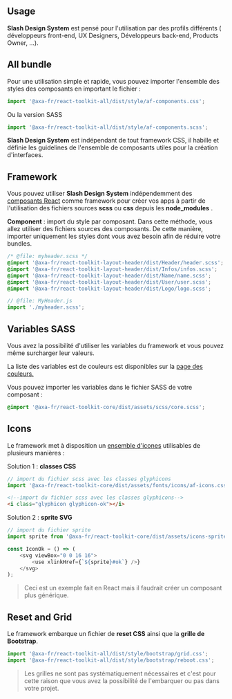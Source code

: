 ## Usage

**Slash Design System** est pensé pour l'utilisation par des profils différents ( développeurs front-end, UX Designers, Développeurs back-end, Products Owner, ...).

## All bundle

Pour une utilisation simple et rapide, vous pouvez importer l'ensemble des styles des composants en important le fichier :

```javascript
import '@axa-fr/react-toolkit-all/dist/style/af-components.css';
```

Ou la version SASS

```javascript
import '@axa-fr/react-toolkit-all/dist/style/af-components.scss';
```

**Slash Design System** est indépendant de tout framework CSS, il habille et définie les guidelines de l'ensemble de composants utiles pour la création d'interfaces.

## Framework

Vous pouvez utiliser **Slash Design System** indépendemment des [composants React](https://axafrance.github.io/react-toolkit/latest/storybook) comme framework pour créer vos apps à partir de l'utilisation des fichiers sources **scss** ou **css** depuis les **node_modules** .

**Component** : import du style par composant. Dans cette méthode, vous allez utiliser des fichiers sources des composants.
De cette manière, importer uniquement les styles dont vous avez besoin afin de réduire votre bundles.

```css
/* @file: myheader.scss */
@import '@axa-fr/react-toolkit-layout-header/dist/Header/header.scss';
@import '@axa-fr/react-toolkit-layout-header/dist/Infos/infos.scss';
@import '@axa-fr/react-toolkit-layout-header/dist/Name/name.scss';
@import '@axa-fr/react-toolkit-layout-header/dist/User/user.scss';
@import '@axa-fr/react-toolkit-layout-header/dist/Logo/logo.scss';
```

```javascript
// @file: MyHeader.js
import './myheader.scss';
```

## Variables SASS

Vous avez la possibilité d'utiliser les variables du framework et vous pouvez même surcharger leur valeurs.

La liste des variables est de couleurs est disponibles sur la [page des couleurs.](https://axafrance.github.io/site-slash/guidelines/color/)

Vous pouvez importer les variables dans le fichier SASS de votre composant :

```css
@import '@axa-fr/react-toolkit-core/dist/assets/scss/core.scss';
```

## Icons

Le framework met à disposition un [ensemble d'icones](https://axafrance.github.io/site-slash/guidelines/icones/) utilisables de plusieurs manières :

Solution 1 : **classes CSS**

```javascript
// import du fichier scss avec les classes glyphicons
import '@axa-fr/react-toolkit-core/dist/assets/fonts/icons/af-icons.css';
```

```html
<!--import du fichier scss avec les classes glyphicons-->
<i class="glyphicon glyphicon-ok"></i>
```

Solution 2 : **sprite SVG**

```javascript
// import du fichier sprite
import sprite from '@axa-fr/react-toolkit-core/dist/assets/icons-sprite.svg';

const IconOk = () => (
    <svg viewBox="0 0 16 16">
        <use xlinkHref={`${sprite}#ok`} />}
    </svg>
);
```

> Ceci est un exemple fait en React mais il faudrait créer un composant plus générique.

## Reset and Grid

Le framework embarque un fichier de **reset CSS** ainsi que la **grille de Bootstrap**.

```javascript
import '@axa-fr/react-toolkit-all/dist/style/bootstrap/grid.css';
import '@axa-fr/react-toolkit-all/dist/style/bootstrap/reboot.css';
```

> Les grilles ne sont pas systématiquement nécessaires et c'est pour cette raison que vous avez la possibilité de l'embarquer ou pas dans votre projet.

